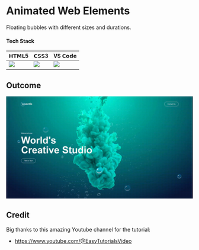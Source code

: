 # Animated Web Elements

Floating bubbles with different sizes and durations.

#### Tech Stack

| 𝗛𝗧𝗠𝗟5  | 𝗖𝗦𝗦3 | VS 𝗖𝗼𝗱𝗲 |
| ------------- | ------------- | ------------- |
| <img height="30px" src="https://cdn.svgporn.com/logos/html-5.svg">  | <img height="35px" src="https://cdn.svgporn.com/logos/css-3.svg"> | <img height="30px" src="https://cdn.svgporn.com/logos/visual-studio-code.svg"> | 

## Outcome

![](https://github.com/RaghadAlshaikh/Animated_bubbles_web/blob/main/images/Reults.gif)

## Credit

Big thanks to this amazing Youtube channel for the tutorial:
- https://www.youtube.com/@EasyTutorialsVideo
